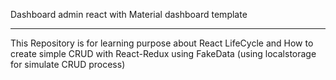 Dashboard admin react with Material dashboard template

------------------------------------------------------

This Repository is for learning purpose about React LifeCycle and How to create simple CRUD with React-Redux using FakeData (using localstorage for simulate CRUD process)
